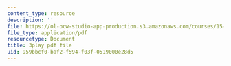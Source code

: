 ```yaml
---
content_type: resource
description: ''
file: https://ol-ocw-studio-app-production.s3.amazonaws.com/courses/15-031j-energy-decisions-markets-and-policies-spring-2012/959bbcf0baf2f594f03f0519000e28d5_6nhKL-AuvY4.pdf
file_type: application/pdf
resourcetype: Document
title: 3play pdf file
uid: 959bbcf0-baf2-f594-f03f-0519000e28d5
---
```

